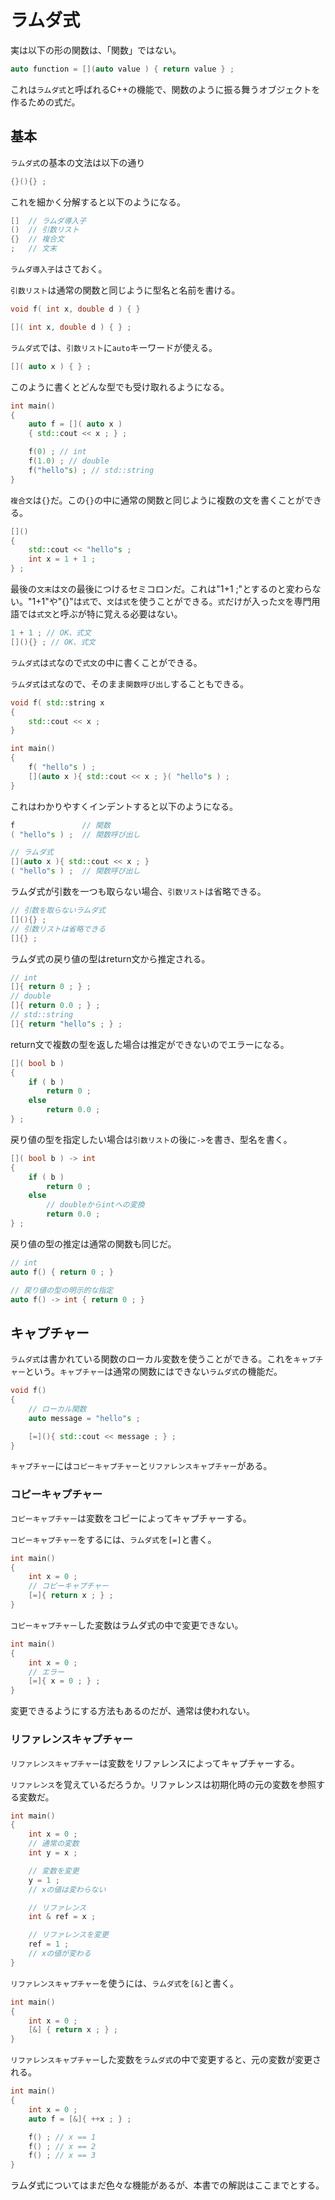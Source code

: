 # ラムダ式

実は以下の形の関数は、「関数」ではない。

~~~cpp
auto function = [](auto value ) { return value } ;
~~~

これは`ラムダ式`と呼ばれるC++の機能で、関数のように振る舞うオブジェクトを作るための式だ。

## 基本

`ラムダ式`の基本の文法は以下の通り

~~~cpp
{}(){} ;
~~~

これを細かく分解すると以下のようになる。

~~~cpp
[]  // ラムダ導入子
()  // 引数リスト
{}  // 複合文
;   // 文末
~~~

`ラムダ導入子`はさておく。

`引数リスト`は通常の関数と同じように型名と名前を書ける。

~~~cpp
void f( int x, double d ) { }

[]( int x, double d ) { } ;
~~~

`ラムダ式`では、`引数リスト`に`auto`キーワードが使える。

~~~cpp
[]( auto x ) { } ;
~~~

このように書くとどんな型でも受け取れるようになる。

~~~cpp
int main()
{
    auto f = []( auto x )
    { std::cout << x ; } ;

    f(0) ; // int
    f(1.0) ; // double
    f("hello"s) ; // std::string
}
~~~

`複合文`は`{}`だ。この`{}`の中に通常の関数と同じように複数の文を書くことができる。

~~~cpp
[]()
{
    std::cout << "hello"s ;
    int x = 1 + 1 ;
} ;
~~~

最後の`文末`は`文`の最後につけるセミコロンだ。これは"1+1 ;"とするのと変わらない。"1+1"や"[](){}"は`式`で、`文`は`式`を使うことができる。`式`だけが入った`文`を専門用語では`式文`と呼ぶが特に覚える必要はない。

~~~cpp
1 + 1 ; // OK、式文
[](){} ; // OK、式文
~~~

`ラムダ式`は`式`なので`式文`の中に書くことができる。

`ラムダ式`は`式`なので、そのまま`関数呼び出し`することもできる。

~~~cpp
void f( std::string x 
{
    std::cout << x ;
}

int main()
{
    f( "hello"s ) ;
    [](auto x ){ std::cout << x ; }( "hello"s ) ;
}
~~~

これはわかりやすくインデントすると以下のようになる。

~~~c++
f               // 関数
( "hello"s ) ;  // 関数呼び出し

// ラムダ式
[](auto x ){ std::cout << x ; }
( "hello"s ) ;  // 関数呼び出し
~~~

ラムダ式が引数を一つも取らない場合、`引数リスト`は省略できる。

~~~cpp
// 引数を取らないラムダ式
[](){} ;
// 引数リストは省略できる
[]{} ;
~~~


ラムダ式の戻り値の型はreturn文から推定される。

~~~cpp
// int
[]{ return 0 ; } ;
// double
[]{ return 0.0 ; } ;
// std::string
[]{ return "hello"s ; } ;
~~~

return文で複数の型を返した場合は推定ができないのでエラーになる。

~~~cpp
[]( bool b )
{
    if ( b )
        return 0 ;
    else
        return 0.0 ;
} ;
~~~

戻り値の型を指定したい場合は`引数リスト`の後に`->`を書き、型名を書く。


~~~cpp
[]( bool b ) -> int
{
    if ( b )
        return 0 ;
    else
        // doubleからintへの変換
        return 0.0 ;
} ;
~~~

戻り値の型の推定は通常の関数も同じだ。

~~~cpp
// int
auto f() { return 0 ; }

// 戻り値の型の明示的な指定
auto f() -> int { return 0 ; }
~~~

## キャプチャー

`ラムダ式`は書かれている関数のローカル変数を使うことができる。これを`キャプチャー`という。`キャプチャー`は通常の関数にはできない`ラムダ式`の機能だ。

~~~cpp
void f()
{
    // ローカル関数
    auto message = "hello"s ;

    [=](){ std::cout << message ; } ;
}
~~~ 

`キャプチャー`には`コピーキャプチャー`と`リファレンスキャプチャー`がある。

### コピーキャプチャー

`コピーキャプチャー`は変数をコピーによってキャプチャーする。

`コピーキャプチャー`をするには、`ラムダ式`を`[=]`と書く。

~~~cpp
int main()
{
    int x = 0 ;
    // コピーキャプチャー
    [=]{ return x ; } ;
}
~~~

`コピーキャプチャー`した変数はラムダ式の中で変更できない。

~~~c++
int main()
{
    int x = 0 ;
    // エラー
    [=]{ x = 0 ; } ;
}
~~~

変更できるようにする方法もあるのだが、通常は使われない。

### リファレンスキャプチャー

`リファレンスキャプチャー`は変数をリファレンスによってキャプチャーする。

`リファレンス`を覚えているだろうか。リファレンスは初期化時の元の変数を参照する変数だ。

~~~cpp
int main()
{
    int x = 0 ;
    // 通常の変数
    int y = x ;

    // 変数を変更
    y = 1 ;
    // xの値は変わらない

    // リファレンス
    int & ref = x ;

    // リファレンスを変更
    ref = 1 ;
    // xの値が変わる
}
~~~


`リファレンスキャプチャー`を使うには、`ラムダ式`を`[&]`と書く。

~~~cpp
int main()
{
    int x = 0 ;
    [&] { return x ; } ;
}
~~~

`リファレンスキャプチャー`した変数を`ラムダ式`の中で変更すると、元の変数が変更される。

~~~cpp
int main()
{
    int x = 0 ;
    auto f = [&]{ ++x ; } ;

    f() ; // x == 1
    f() ; // x == 2
    f() ; // x == 3
}
~~~

ラムダ式についてはまだ色々な機能があるが、本書での解説はここまでとする。
